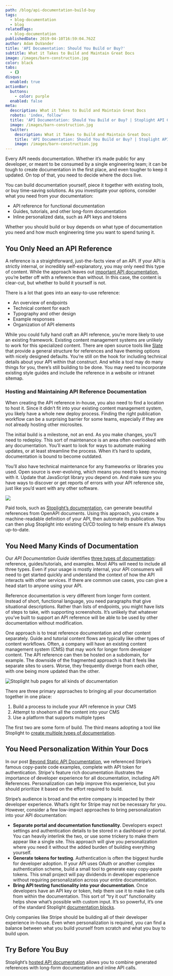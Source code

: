 ```yaml
---
path: /blog/api-documentation-build-buy
tags:
  - blog-documentation
  - blog
relatedTags:
  - blog-documentation
publishedDate: 2019-04-10T16:59:04.762Z
author: Adam DuVander
title: 'API Documentation: Should You Build or Buy?'
subtitle: What it Takes to Build and Maintain Great Docs
image: /images/barn-construction.jpg
color: black
tabs:
  - {}
disqus:
  enabled: true
actionBar:
  buttons:
    - color: purple
  enabled: false
meta:
  description: What it Takes to Build and Maintain Great Docs
  robots: 'index, follow'
  title: 'API Documentation: Should You Build or Buy? | Stoplight API Corner'
  image: /images/barn-construction.jpg
  twitter:
    description: What it Takes to Build and Maintain Great Docs
    title: 'API Documentation: Should You Build or Buy? | Stoplight API Corner'
    image: /images/barn-construction.jpg
---
```

Every API needs documentation. Whether it’s made public for any developer, or meant to be consumed by a single engineering team; it can be tough to create documentation in the first place, and even tougher to keep it updated. On top of that, you need to decide where the docs live.

You can build documentation yourself, piece it together with existing tools, or buy time-saving solutions. As you investigate your options, consider what you need from your documentation:

* API reference for functional documentation
* Guides, tutorials, and other long-form documentation
* Inline personalized data, such as API keys and tokens

Whether you should build or buy depends on what type of documentation you need and how much engineering time you want to spend tuning it.

## You Only Need an API Reference

A reference is a straightforward, just-the-facts view of an API. If your API is strictly internal, or incredibly self-explanatory, you may only need this type of content. While the approach leaves out [important API documentation](https://stoplight.io/blog/missing-api-documentation/), you’re better off with a reference than without. In this case, the content is clear-cut, but whether to build it yourself is not.

There is a lot that goes into an easy-to-use reference:

* An overview of endpoints
* Technical content for each
* Typography and other design
* Example responses
* Organization of API elements

While you could fully hand craft an API reference, you’re more likely to use an existing framework. Existing content management systems are unlikely to work for this specialized content. There are open source tools like [Slate](https://github.com/lord/slate) that provide a general structure for references and have theming options with nicely designed defaults. You’re still on the hook for including technical details about your API within that construct. And while a tool may do many things for you, there’s still building to be done. You may need to incorporate existing style guides and include the reference in a website or intranet sitemap.

### Hosting and Maintaining API Reference Documentation

When creating the API reference in-house, you also need to find a location to host it. Since it didn’t fit into your existing content management system, you likely have a whole new deploy process. Finding the right publication workflow can be a surprising barrier for some teams, especially if they are not already hosting other microsites.

The initial build is a milestone, not an end. As you make changes, you’ll need to redeploy. This sort of maintenance is an area often overlooked with any documentation. You’ll want to look for ways to automate making updates, or at least streamline the process. When it’s hard to update, documentation is bound to become outdated.

You’ll also have technical maintenance for any frameworks or libraries you used. Open source is ever-evolving, which means you need to keep moving with it. Update that JavaScript library you depend on. And make sure you have ways to discover or get reports of errors with your API reference site, just like you’d want with any other software.

![](/images/documentation-design-guide.png)

Paid tools, such as [Stoplight’s documentation](https://stoplight.io/documentation/), can generate beautiful references from OpenAPI documents. Using this approach, you create a machine-readable definition of your API, then automate its publication. You can then plug Stoplight into existing CI/CD tooling to help ensure it’s always up-to-date.

## You Need Many Kinds of Documentation

Our _API Documentation Guide_ identifies [three types of documentation](https://stoplight.io/api-documentation-guide/basics/): reference, guides/tutorials, and examples. Most APIs will need to include all three types. Even if your usage is mostly internal, your API consumers will need to get started quickly and understand the context of how the API interacts with other services. If there are common use cases, you can give a head start to anyone using your API.

Reference documentation is very different from longer form content. Instead of short, functional language, you need paragraphs that give situational descriptions. Rather than lists of endpoints, you might have lists of steps to take, with supporting screenshots. It’s unlikely that whatever you’ve built to support an API reference will be able to be used by other documentation without modification.

One approach is to treat reference documentation and other content separately. Guide and tutorial content flows are typically like other types of content workflows. Often, a company will have an existing content management system (CMS) that may work for longer form developer content. The API reference can then be hosted on a subdomain, for example. The downside of the fragmented approach is that it feels like separate sites to users. Worse, they frequently diverge from each other, with one being more updated than the other.

![Stoplight hub pages for all kinds of documentation](/images/hubs-create-subpage.gif)

There are three primary approaches to bringing all your documentation together in one place:

1. Build a process to include your API reference in your CMS
2. Attempt to shoehorn all the content into your CMS
3. Use a platform that supports multiple types

The first two are some form of build. The third means adopting a tool like Stoplight to [create multiple types of documentation](https://docs.stoplight.io/documentation/getting-started/subpages).

## You Need Personalization Within Your Docs

In our post [Beyond Static API Documentation](https://stoplight.io/blog/beyond-static-documentation/), we referenced Stripe’s famous copy-paste code examples, complete with API token for authentication. Stripe's feature rich documentation illustrates the importance of developer experience for all documentation, including API References. Personalization can help improve this experience, but you should prioritize it based on the effort required to build.

Stripe’s audience is broad and the entire company is impacted by their developer experience. What’s right for Stripe may not be necessary for you. However, consider a few low-impact approaches to bring personalization into your API documentation:

* **Separate portal and documentation functionality**. Developers expect settings and authentication details to be stored in a dashboard or portal. You can heavily interlink the two, or use some trickery to make them appear like a single site. This approach will give you personalization where you need it without the added burden of building everything yourself.
* **Generate tokens for testing**. Authentication is often the biggest hurdle for developer adoption. If your API uses OAuth or another complex authentication scheme, build a small tool to generate easy copy-paste tokens. This small project will pay dividends in developer experience without requiring personalization across your entire documentation.
* **Bring API testing functionality into your documentation**. Once developers have an API key or token, help them use it to make live calls from within the documentation. This sort of “try it out” functionality helps show what’s possible with custom input. It’s so powerful, it’s one of the standard Stoplight [documentation blocks](https://docs.stoplight.io/documentation/blocks).

Only companies like Stripe should be building all of their developer experience in-house. Even when personalization is required, you can find a balance between what you build yourself from scratch and what you buy to build upon.

## Try Before You Buy

Stoplight’s [hosted API documentation](https://stoplight.io/documentation/) allows you to combine generated references with long-form documentation and inline API calls.
